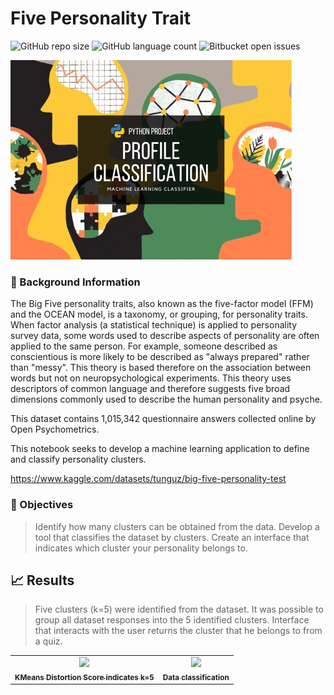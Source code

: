 # Five Personality Trait

<!---Esses são exemplos. Veja https://shields.io para outras pessoas ou para personalizar este conjunto de escudos. Você pode querer incluir dependências, status do projeto e informações de licença aqui--->

![GitHub repo size](https://img.shields.io/badge/REPO%20SIZE-4800kb-green)
![GitHub language count](https://img.shields.io/badge/LANGUAGES-2-green)
![Bitbucket open issues](https://img.shields.io/badge/OPEN%20ISSUES-NO%20ISSUES-green)

<img src="project-image.png" alt=" ">


### :speech_balloon: Background Information

The Big Five personality traits, also known as the five-factor model (FFM) and the OCEAN model, is a taxonomy, or grouping, for personality traits. When factor analysis (a statistical technique) is applied to personality survey data, some words used to describe aspects of personality are often applied to the same person. For example, someone described as conscientious is more likely to be described as "always prepared" rather than "messy". This theory is based therefore on the association between words but not on neuropsychological experiments. This theory uses descriptors of common language and therefore suggests five broad dimensions commonly used to describe the human personality and psyche.

This dataset contains 1,015,342 questionnaire answers collected online by Open Psychometrics.

This notebook seeks to develop a machine learning application to define and classify personality clusters.

https://www.kaggle.com/datasets/tunguz/big-five-personality-test

### :rocket: Objectives

> Identify how many clusters can be obtained from the data.
> Develop a tool that classifies the dataset by clusters.
> Create an interface that indicates which cluster your personality belongs to.

## :chart_with_upwards_trend: Results

> Five clusters (k=5) were identified from the dataset.
> It was possible to group all dataset responses into the 5 identified clusters.
> Interface that interacts with the user returns the cluster that he belongs to from a quiz.
<!--## :bar_chart: Images-->
<table>
  <tr>
    <td align="center">
      <a href="#">
        <img src="image-1.jpg" width="100px;" alt=" "/><br>
        <sub>
          <b>KMeans Distortion Score indicates k=5</b>
        </sub>
      </a>
    </td>
    <td align="center">
      <a href="#">
        <img src="image-2.jpg" width="100px;" alt=" "/><br>
        <sub>
          <b>Data classification</b>
        </sub>
      </a>
    </td>
</table>
